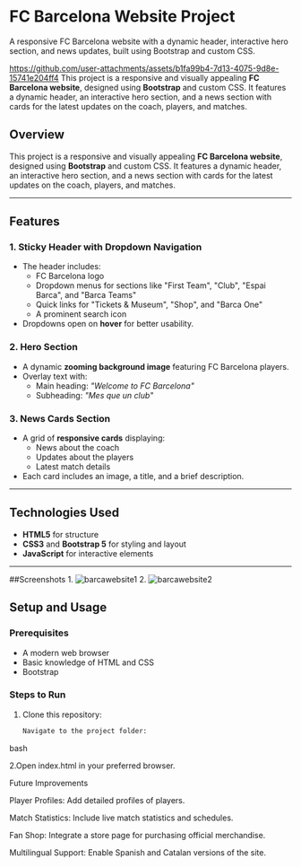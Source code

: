# FC Barcelona Website Project
A responsive FC Barcelona website with a dynamic header, interactive hero section, and news updates, built using Bootstrap and custom CSS.


https://github.com/user-attachments/assets/b1fa99b4-7d13-4075-9d8e-15741e204ff4
This project is a responsive and visually appealing **FC Barcelona website**, designed using **Bootstrap** and custom CSS. It features a dynamic header, an interactive hero section, and a news section with cards for the latest updates on the coach, players, and matches.


## Overview
This project is a responsive and visually appealing **FC Barcelona website**, designed using **Bootstrap** and custom CSS. It features a dynamic header, an interactive hero section, and a news section with cards for the latest updates on the coach, players, and matches.

---

## Features
### 1. **Sticky Header with Dropdown Navigation**
- The header includes:
  - FC Barcelona logo
  - Dropdown menus for sections like "First Team", "Club", "Espai Barca", and "Barca Teams"
  - Quick links for "Tickets & Museum", "Shop", and "Barca One"
  - A prominent search icon
- Dropdowns open on **hover** for better usability.

### 2. **Hero Section**
- A dynamic **zooming background image** featuring FC Barcelona players.
- Overlay text with:
  - Main heading: *"Welcome to FC Barcelona"*
  - Subheading: *"Mes que un club"*

### 3. **News Cards Section**
- A grid of **responsive cards** displaying:
  - News about the coach
  - Updates about the players
  - Latest match details
- Each card includes an image, a title, and a brief description.

---

## Technologies Used
- **HTML5** for structure
- **CSS3** and **Bootstrap 5** for styling and layout
- **JavaScript** for interactive elements

---
##Screenshots 
1.
![barcawebsite1](https://github.com/user-attachments/assets/49bcd6f6-067b-4e74-bbdb-fdb2f647f368)
2. 
![barcawebsite2](https://github.com/user-attachments/assets/a5948aaa-7193-4739-a2b8-dff407ffad0a)



## Setup and Usage
### Prerequisites
- A modern web browser
- Basic knowledge of HTML and CSS
- Bootstrap 

### Steps to Run
1. Clone this repository:
   ```bash
   Navigate to the project folder:
bash

2.Open index.html in your preferred browser.

Future Improvements

Player Profiles: Add detailed profiles of players.

Match Statistics: Include live match statistics and schedules.

Fan Shop: Integrate a store page for purchasing official merchandise.

Multilingual Support: Enable Spanish and Catalan versions of the site.
